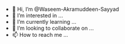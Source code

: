 - 👋 Hi, I’m @Waseem-Akramuddeen-Sayyad
- 👀 I’m interested in ...
- 🌱 I’m currently learning ...
- 💞️ I’m looking to collaborate on ...
- 📫 How to reach me ...

<!---
Waseem-Akramuddeen-Sayyad/Waseem-Akramuddeen-Sayyad is a ✨ special ✨ repository because its `README.md` (this file) appears on your GitHub profile.
You can click the Preview link to take a look at your changes.
--->
